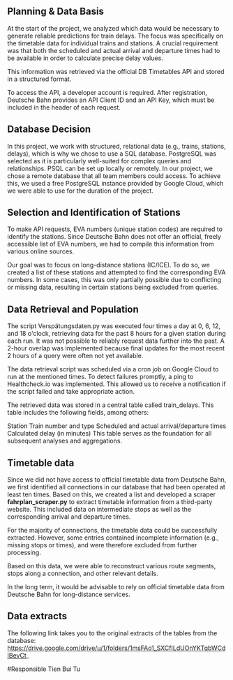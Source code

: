 ## Planning & Data Basis

At the start of the project, we analyzed which data would be necessary to generate reliable predictions for train delays.
The focus was specifically on the timetable data for individual trains and stations. A crucial requirement was that both the scheduled and actual arrival and departure times had to be available in order to calculate precise delay values.

This information was retrieved via the official DB Timetables API and stored in a structured format.

To access the API, a developer account is required. After registration, Deutsche Bahn provides an API Client ID and an API Key, which must be included in the header of each request.

## Database Decision

In this project, we work with structured, relational data (e.g., trains, stations, delays), which is why we chose to use a SQL database.
PostgreSQL was selected as it is particularly well-suited for complex queries and relationships.
PSQL can be set up locally or remotely.
In our project, we chose a remote database that all team members could access.
To achieve this, we used a free PostgreSQL instance provided by Google Cloud, which we were able to use for the duration of the project.

## Selection and Identification of Stations

To make API requests, EVA numbers (unique station codes) are required to identify the stations.
Since Deutsche Bahn does not offer an official, freely accessible list of EVA numbers, we had to compile this information from various online sources.

Our goal was to focus on long-distance stations (IC/ICE). To do so, we created a list of these stations and attempted to find the corresponding EVA numbers. In some cases, this was only partially possible due to conflicting or missing data, resulting in certain stations being excluded from queries.

## Data Retrieval and Population

The script Verspätungsdaten.py was executed four times a day at 0, 6, 12, and 18 o'clock, retrieving data for the past 8 hours for a given station during each run.
It was not possible to reliably request data further into the past. A 2-hour overlap was implemented because final updates for the most recent 2 hours of a query were often not yet available.

The data retrieval script was scheduled via a cron job on Google Cloud to run at the mentioned times.
To detect failures promptly, a ping to Healthcheck.io was implemented. This allowed us to receive a notification if the script failed and take appropriate action.

The retrieved data was stored in a central table called train_delays.
This table includes the following fields, among others:

Station
Train number and type
Scheduled and actual arrival/departure times
Calculated delay (in minutes)
This table serves as the foundation for all subsequent analyses and aggregations.


## Timetable data

Since we did not have access to official timetable data from Deutsche Bahn, we first identified all connections in our database that had been operated at least ten times.
Based on this, we created a list and developed a scraper **fahrplan_scraper.py** to extract timetable information from a third-party website. This included data on intermediate stops as well as the corresponding arrival and departure times.

For the majority of connections, the timetable data could be successfully extracted. However, some entries contained incomplete information (e.g., missing stops or times), and were therefore excluded from further processing.

Based on this data, we were able to reconstruct various route segments, stops along a connection, and other relevant details.

In the long term, it would be advisable to rely on official timetable data from Deutsche Bahn for long-distance services.


## Data extracts

The following link takes you to the original extracts of the tables from the database:
https://drive.google.com/drive/u/1/folders/1msFAo1_SXCfILdUOnYKTqbWCdIBevCt_

#Responsible
Tien Bui Tu


